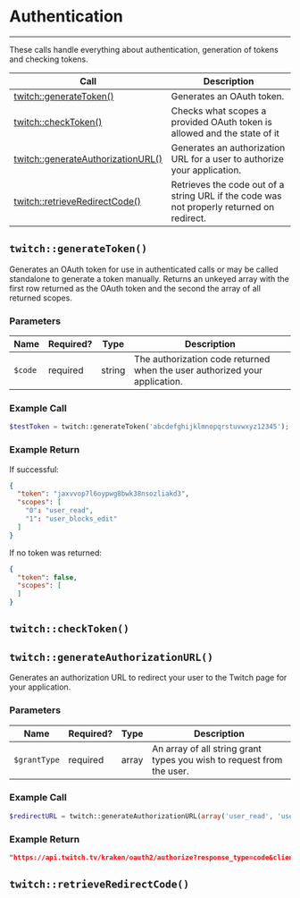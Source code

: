 # Authentication  

***  

These calls handle everything about authentication, generation of tokens and checking tokens.  

| Call | Description |
| ---- | ----------- |
| [twitch::generateToken()](https://github.com/IBurn36360/Twitch_Interface/blob/master/Modules/authentication.md#twitchgeneratetoken) | Generates an OAuth token. |
| [twitch::checkToken()](https://github.com/IBurn36360/Twitch_Interface/blob/master/Modules/authentication.md#twitchchecktoken) | Checks what scopes a provided OAuth token is allowed and the state of it |
| [twitch::generateAuthorizationURL()](https://github.com/IBurn36360/Twitch_Interface/blob/master/Modules/authentication.md#twitchgenerateauthorizationurl) | Generates an authorization URL for a user to authorize your application. |
| [twitch::retrieveRedirectCode()](https://github.com/IBurn36360/Twitch_Interface/blob/master/Modules/authentication.md#twitchretrieveredirectcode) | Retrieves the code out of a string URL if the code was not properly returned on redirect. |  

## `twitch::generateToken()`  

Generates an OAuth token for use in authenticated calls or may be called standalone to generate a token manually. Returns an unkeyed array with the first row returned as the OAuth token and the second the array of all returned scopes. 

### Parameters  

<table>
    <thead>
        <tr>
            <th>Name</th>
            <th>Required?</th>
            <th width="50">Type</th>
            <th width=100%>Description</th>
        </tr>
    </thead>
    <tbody>
        <tr>
            <td><code>$code</code></td>
            <td>required</td>
            <td>string</td>
            <td>The authorization code returned when the user authorized your application.</td>
        </tr>
    </tbody>
</table>

### Example Call 

```php
$testToken = twitch::generateToken('abcdefghijklmnopqrstuvwxyz12345');
```

### Example Return

If successful:

```json
{
  "token": "jaxvvop7l6oypwg8bwk38nsozliakd3",
  "scopes": [
    "0": "user_read",
    "1": "user_blocks_edit"
  ]
}
```

If no token was returned:
```json
{
  "token": false,
  "scopes": [
  ]
}
```

## `twitch::checkToken()`  



## `twitch::generateAuthorizationURL()`  

Generates an authorization URL to redirect your user to the Twitch page for your application.

### Parameters  

<table>
    <thead>
        <tr>
            <th>Name</th>
            <th>Required?</th>
            <th width="50">Type</th>
            <th width=100%>Description</th>
        </tr>
    </thead>
    <tbody>
        <tr>
            <td><code>$grantType</code></td>
            <td>required</td>
            <td>array</td>
            <td>An array of all string grant types you wish to request from the user.</td>
        </tr>
    </tbody>
</table>

### Example Call  

```php
$redirectURL = twitch::generateAuthorizationURL(array('user_read', 'user_blocks_edit'));
```

### Example Return

```json
"https://api.twitch.tv/kraken/oauth2/authorize?response_type=code&client_id=1234123412341234123412341234123&redirect_uri=http://www.testurl.com/return.php&scope=user_read+user_blocks_edit"
```

## `twitch::retrieveRedirectCode()`  
